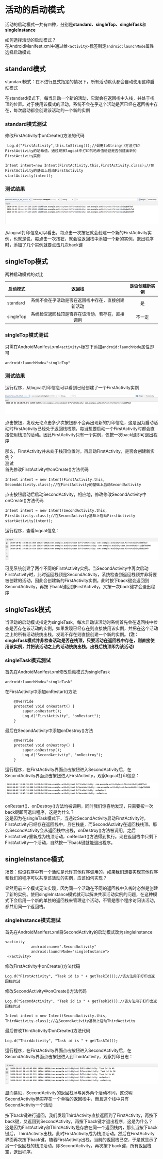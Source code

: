 # 活动的启动模式
活动的启动模式一共有四种，分别是**standard、singleTop、singleTask**和**singleInstance**  

如何选择活动的启动模式？  
在AndroidManifest.xml中通过给`<activity>`标签制定`android:launchMode`属性选择启动模式  

## standard模式  
standard模式：在不进行显式指定的情况下，所有活动默认都会自动使用这种启动模式  

在standard模式下，每当启动一个新的活动，它就会在返回栈中入栈，并处于栈顶的位置。对于使用该模式的活动，系统不会在乎这个活动是否已经在返回栈中存在，每次启动都会创建该活动的一个新的实例 

### standard模式测试    
修改FirstActivity中onCreate()方法的代码  

` Log.d("FirstActivity",this.toString());//调用toString()方法打印FirstActivity的哈希值，通过观察logcat中打印的哈希值验证是否创建出新的FirstActivity实例` 

`Intent intent=new Intent(FirstActivity.this,FirstActivity.class);//在FirstActivity的基础上启动FirstActivity`  
`startActivity(intent);`  

### 测试结果  
  
![standard模式下打印的日志](img/standard.png)  

从logcat打印信息可以看出，每点击一次按钮就会创建一个新的FirstActivity实例，也就是说，每点击一次按钮，就会往返回栈中添加一个新的实例。退出程序时，添加了几个实例就要点击几次back键  

## singleTop模式  
两种启动模式的对比  

| 启动模式| 返回栈 | 是否创建新实例 |  
| -- | :--:| :--: |
| standard | 系统不会在乎活动是否在返回栈中存在，直接创建新活动 | 是 |  
| singleTop | 系统检查返回栈顶是否存在该活动，若存在，直接调用 | 不一定 |  

### singleTop模式测试    
只需在AndroidManifest.xml`<activity>`标签下添加`android:launchMode`属性即可  

`android:launchMode="singleTop"`  

### 测试结果  
运行程序，从logcat打印信息可以看到已经创建了一个FirstActivity实例  

![singleTop模式下打印的日志](img/singleTop1.png)

点击按钮，发现无论点击多少次按钮都不会再出现新的打印信息，这是因为启动活动时FirstActivity已经处于返回栈栈顶，每当想要启动一个FirstActivity时都会直接使用栈顶的活动。因此FirstActivity只有一个实例，仅按一次back键即可退出程序  

那么，FirstActivity并未处于栈顶位置时，再启动FirstActivity，是否会创建新实例？  
测试  
首先修改FirstActivity中onCreate()方法代码  

`Intent intent = new Intent(FirstActivity.this, SecondActivity.class);//在FirstActivity的基础上启动SecondActivity`  

点击按钮启动后启动SecondActivity，相应地，修改修改SecondActivity中onCreate()方法代码  

`Intent intent = new Intent(SecondActivity.this, FirstActivity.class);//在SecondActivity基础上启动FirstActivity`  
`startActivity(intent);`  

运行程序，查看logcat信息：  

![singleTop模式下打印的日志](img/singleTop2.png)  

可见系统创建了两个不同的FirstActivity实例。当SecondActivity中再次启动FirstActivity时，此时返回栈顶是SecondActivity，系统检查到返回栈顶并非将要被创建的活动，因此会创建新的FirstActivity实例。此时按下back键会返回到SecondActivity，再按下back键回到FirstActivity，又按一次back键才会退出程序  

## singleTask模式  
当活动的启动模式指定为singleTask，每次启动该活动时系统首先会在返回栈中检查是否存在该活动的实例，如果发现已经存在则直接使用该实例，并把在这个活动之上的所有活动统统出栈，发现不存在则直接创建一个新的实例。**（注：singleTask模式并非检查活动是否在栈顶，只要活动在返回栈中存在，则直接使用该实例，并把该活动之上的活动统统出栈，出栈后栈顶即为该活动）**  

### singleTask模式测试  
首先在AndroidManifest.xml修改启动模式为singleTask  

`android:launchMode="singleTask"`  

在FirstActivity中添加onRestart()方法  

```
    @Override
    protected void onRestart() {
        super.onRestart();
        Log.d("FirstActivity", "onRestart");
    }
```  

最后在SecondActivity中添加onDestroy()方法  
```
    @Override
    protected void onDestroy() {
        super.onDestroy();
        Log.d("SecondActivity", "onDestroy");
    }
```  

运行程序，在FirstActivity界面点击按钮进入SecondActivity后，在SecondActivity界面点击按钮进入FirstActivity，观察logcat打印信息： 

![singleTask模式下打印的日志](img/singleTask.png)

onRestart()、onDestroy()方法均被调用，同时我们惊喜地发现，只需要按一次back键即可退出程序，这是为什么？  
这是因为在singleTask模式下，当通过SecondActivity启动FirstActivity时，FirstActivity已经存在返回栈中，且在栈底，而SecondActivity在返回栈栈顶。那么SecondActivity会从返回栈中出栈，onDestroy()方法被调用，之后FirstActivity重新成为栈顶活动，onRestart()方法得到执行。现在返回栈中只剩下FirstActivity一个活动，自然按一下back键就能退出程序。  

## singleInstance模式  
场景：假设程序中有一个活动是允许其他程序调用的，如果我们想要实现其他程序和我们的程序可以共享该活动的实例，应该如何实现？  

显然用前三个模式无法实现，因为同一个活动在不同的返回栈中入栈时必然是创建了新的实例。使用singleInstance模式就可以解决共享活动实例的问题，在这种模式下会启用一个新的单独的返回栈来管理这个活动，不管是哪个程序访问该活动，都共用同一个返回栈。  

### singleInstance模式测试  
首先在AndroidManifest.xml将SecondActivity的启动模式改为singleInstance  

```
<activity
            android:name=".SecondActivity"
            android:launchMode="singleInstance">
 </activity>
```  

修改FirstActivity中onCreate()方法代码  

`Log.d("FirstActivity", "Task id is " + getTaskId());//该方法用于打印出返回栈的id`  

修改SecondActivity中onCreate()方法代码  

`Log.d("SecondActivity", "Task id is " + getTaskId());//该方法用于打印出返回栈的id`  

`Intent intent = new Intent(SecondActivity.this, ThirdActivity.class);//在SecondActivity基础上启动ThirdActivity`  

最后修改ThirdActivity中onCreate()方法代码  

`Log.d("ThirdActivity", "Task id is " + getTaskId());`  

运行程序，在FirstActivity界面点击按钮进入SecondActivity后，在SecondActivity界面点击按钮进入到ThirdActivity，观察打印日志：  

![singleInstance模式下打印的日志](img/singleInstance.png)  

显而易见，SecondActivity的返回栈id与另外两个活动不同，这说明SecondActivity确实存在一个单独的返回栈中，而且这个栈中只有SecondActivity一个活动  

按下back键进行返回，我们发现ThirdActivity直接返回到了FirstActivity，再按下back键，又返回到SecondActivity，再按下back键才退出程序，这是为什么？  
这是因为FirstActivity和ThirdActivity是存放在同一个返回栈内，那么当按下back键后，ThirdActivity出栈，此时FirstActivity成为栈顶活动。然后在FirstActivity界面再次按下back键，随着FirstActivity出栈，当前的返回栈已空，于是就显示了另一个返回栈的栈顶活动，即SecondActivity。再次按下back键，所有返回栈空，退出程序。



    
    




